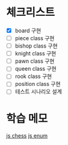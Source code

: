# 체크리스트
- [x] board 구현
- [ ] piece class 구현
- [ ] bishop class 구현
- [ ] knight class 구현
- [ ] pawn class 구현
- [ ] queen class 구현
- [ ] rook class 구현
- [ ] position class 구현
- [ ] 테스트 시나리오 설계

# 학습 메모 

[js chess](https://www.geeksforgeeks.org/design-a-chess-game/)
[js enum](https://sewonzzang.tistory.com/28)